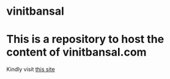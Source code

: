# vinitbansal

# This is a repository to host the content of vinitbansal.com

Kindly visit [this site](https://vinitbansal.com)
